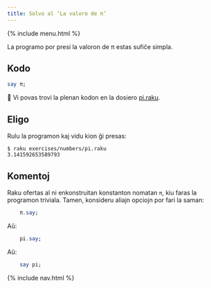 ```yaml
---
title: Solvo al ‘La valoro de π’
---
```


{% include menu.html %}

La programo por presi la valoron de π estas sufiĉe simpla.

## Kodo

```raku
say π;
```

🦋 Vi povas trovi la plenan kodon en la dosiero [pi.raku](https://github.com/ash/raku-course/blob/master/exercises/numbers/pi.raku).

## Eligo

Rulu la programon kaj vidu kion ĝi presas:

```console
$ raku exercises/numbers/pi.raku
3.141592653589793
```

## Komentoj

Raku ofertas al ni enkonstruitan konstanton nomatan `π`, kiu faras la programon triviala. Tamen, konsideru aliajn opciojn por fari la saman:

```raku
    π.say;
```

Aŭ:

```raku
    pi.say;
```

Aŭ:

```raku
    say pi;
```

{% include nav.html %}